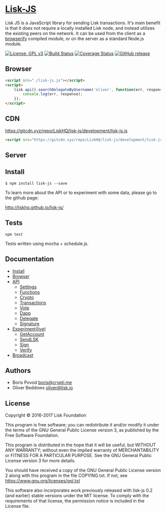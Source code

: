 # <a href="http://liskhq.github.io/lisk-js/">Lisk-JS</a>

Lisk JS is a JavaScript library for sending Lisk transactions. It's main benefit is that it does not require a locally installed Lisk node, and instead utilizes the existing peers on the network. It can be used from the client as a [browserify](http://browserify.org/) compiled module, or on the server as a standard Node.js module.

[![License: GPL v3](https://img.shields.io/badge/License-GPL%20v3-blue.svg)](http://www.gnu.org/licenses/gpl-3.0) [![Build Status](https://travis-ci.org/LiskHQ/lisk-js.svg?branch=development)](https://travis-ci.org/LiskHQ/lisk-js) [![Coverage Status](https://coveralls.io/repos/github/LiskHQ/lisk-js/badge.svg?branch=development)](https://coveralls.io/github/LiskHQ/lisk-js?branch=development) [![GitHub release](https://img.shields.io/badge/version-0.3-blue.svg)]()


## Browser 
```html 
<script src="./lisk-js.js"></script>
<script>
    lisk.api().searchDelegateByUsername('oliver', function(err, response){
	    console.log(err, response);
    });
</script>
```

## CDN 
https://gitcdn.xyz/repo/LiskHQ/lisk-js/development/lisk-js.js<br/>
```html 
<script src="https://gitcdn.xyz/repo/LiskHQ/lisk-js/development/lisk-js.js"></script>
```

## Server
## Install
```
$ npm install lisk-js --save
```

To learn more about the API or to experiment with some data, please go to the github page:

http://liskhq.github.io/lisk-js/

## Tests

```
npm test
```

Tests written using mocha + schedule.js.

## Documentation 

- [Install](http://liskhq.github.io/lisk-js/index.html)
- [Browser](http://liskhq.github.io/lisk-js/index.html)
- [API](http://liskhq.github.io/lisk-js/example/api.html)
    - [Settings](http://liskhq.github.io/lisk-js/example/api.html#settings_example_1)
    - [Functions](http://liskhq.github.io/lisk-js/example/api.html#functions_listActiveDelegates)
    - [Crypto](http://liskhq.github.io/lisk-js/example/api.html#functions_getKeys)
    - [Transactions](http://liskhq.github.io/lisk-js/example/api.html#functions_createTransaction)
    - [Vote](http://liskhq.github.io/lisk-js/example/api.html#functions_createVote)
    - [Dapp](http://liskhq.github.io/lisk-js/example/api.html#functions_createDapp)
    - [Delegate](http://liskhq.github.io/lisk-js/example/api.html#functions_createDelegate)
    - [Signature](http://liskhq.github.io/lisk-js/example/api.html#functions_createSignature)
- [Experiment(live)](http://liskhq.github.io/lisk-js/example/experiment.html)
    - [GetAccount](http://liskhq.github.io/lisk-js/example/experiment.html#get_account)
    - [SendLSK](http://liskhq.github.io/lisk-js/example/experiment.html#send_lsk)
    - [Sign](http://liskhq.github.io/lisk-js/example/experiment.html#sign)
    - [Verify](http://liskhq.github.io/lisk-js/example/experiment.html#verify)
- [Broadcast](https://github.com/steemit/steem-js/tree/dev/doc#broadcast)

## Authors

- Boris Povod <boris@crypti.me>
- Oliver Beddows <oliver@lisk.io>

## License

Copyright © 2016-2017 Lisk Foundation


This program is free software; you can redistribute it and/or
modify it under the terms of the GNU General Public License version 3,
as published by the Free Software Foundation.

This program is distributed in the hope that it will be useful,
but WITHOUT ANY WARRANTY; without even the implied warranty of
MERCHANTABILITY or FITNESS FOR A PARTICULAR PURPOSE. See the
GNU General Public License version 3 for more details.

You should have received a copy of the GNU General Public License version 2
along with this program in the file COPYING.txt. If not, see
<https://www.gnu.org/licenses/gpl.txt>

This software also incorporates work previously released with lisk-js 0.2
(and earlier) stable versions under the MIT license. To comply with the
requirements of that license, the permission notice is included in the License file.